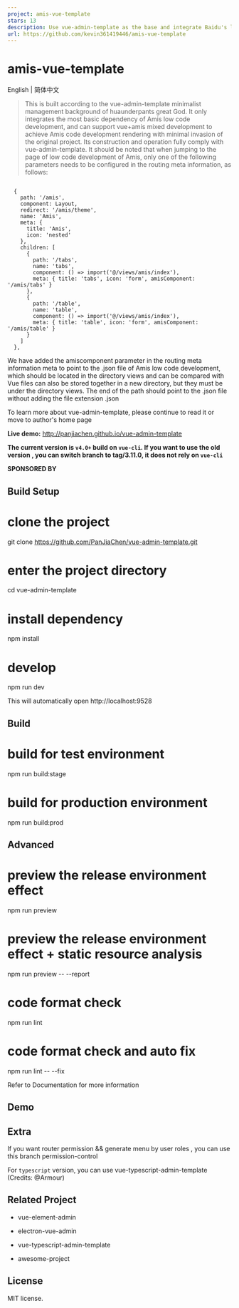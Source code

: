 ```yaml
---
project: amis-vue-template
stars: 13
description: Use vue-admin-template as the base and integrate Baidu's low code tool amis
url: https://github.com/kevin361419446/amis-vue-template
---
```


amis-vue-template
=================

English | 简体中文

> This is built according to the vue-admin-template minimalist management background of huaunderpants great God. It only integrates the most basic dependency of Amis low code development, and can support vue+amis mixed development to achieve Amis code development rendering with minimal invasion of the original project. Its construction and operation fully comply with vue-admin-template. It should be noted that when jumping to the page of low code development of Amis, only one of the following parameters needs to be configured in the routing meta information, as follows:

```

  {
    path: '/amis',
    component: Layout,
    redirect: '/amis/theme',
    name: 'Amis',
    meta: {
      title: 'Amis',
      icon: 'nested'
    },
    children: [
      {
        path: '/tabs',
        name: 'tabs',
        component: () => import('@/views/amis/index'),
        meta: { title: 'tabs', icon: 'form', amisComponent: '/amis/tabs' }
      },
      {
        path: '/table',
        name: 'table',
        component: () => import('@/views/amis/index'),
        meta: { title: 'table', icon: 'form', amisComponent: '/amis/table' }
      }
    ]
  },

```

We have added the amiscomponent parameter in the routing meta information meta to point to the .json file of Amis low code development, which should be located in the directory views and can be compared with Vue files can also be stored together in a new directory, but they must be under the directory views. The end of the path should point to the .json file without adding the file extension .json

To learn more about vue-admin-template, please continue to read it or move to author's home page

**Live demo:** http://panjiachen.github.io/vue-admin-template

**The current version is `v4.0+` build on `vue-cli`. If you want to use the old version , you can switch branch to tag/3.11.0, it does not rely on `vue-cli`**

**SPONSORED BY**

Build Setup
-----------

# clone the project
git clone https://github.com/PanJiaChen/vue-admin-template.git

# enter the project directory
cd vue-admin-template

# install dependency
npm install

# develop
npm run dev

This will automatically open http://localhost:9528

Build
-----

# build for test environment
npm run build:stage

# build for production environment
npm run build:prod

Advanced
--------

# preview the release environment effect
npm run preview

# preview the release environment effect + static resource analysis
npm run preview -- --report

# code format check
npm run lint

# code format check and auto fix
npm run lint -- --fix

Refer to Documentation for more information

Demo
----

Extra
-----

If you want router permission && generate menu by user roles , you can use this branch permission-control

For `typescript` version, you can use vue-typescript-admin-template (Credits: @Armour)

Related Project
---------------

-   vue-element-admin
    
-   electron-vue-admin
    
-   vue-typescript-admin-template
    
-   awesome-project
    

License
-------

MIT license.
